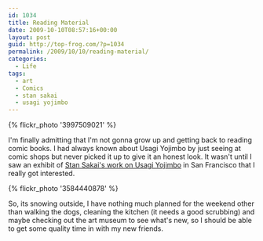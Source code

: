 ```yaml
---
id: 1034
title: Reading Material
date: 2009-10-10T08:57:16+00:00
layout: post
guid: http://top-frog.com/?p=1034
permalink: /2009/10/10/reading-material/
categories:
  - Life
tags:
  - art
  - Comics
  - stan sakai
  - usagi yojimbo
---
```

{% flickr_photo '3997509021' %}

I'm finally admitting that I'm not gonna grow up and getting back to reading comic books. I had always known about Usagi Yojimbo by just seeing at comic shops but never picked it up to give it an honest look. It wasn't until I saw an exhibit of [Stan Sakai's work on Usagi Yojimbo](http://www.flickr.com/photos/tehgipster/3584440878/in/set-72157619227022757/ "Usagi Yojimbo exhibit at the San Francisco Cartoon Art Museum") in San Francisco that I really got interested. 

{% flickr_photo '3584440878' %}

So, its snowing outside, I have nothing much planned for the weekend other than walking the dogs, cleaning the kitchen (it needs a good scrubbing) and maybe checking out the art museum to see what's new, so I should be able to get some quality time in with my new friends.